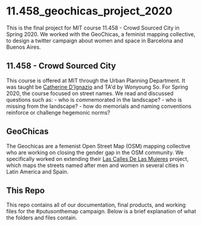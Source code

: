 # 11.458_geochicas_project_2020
This is the final project for MIT course 11.458 - Crowd Sourced City in Spring 2020. We worked with the GeoChicas, a feminist mapping collective, to design a twitter campaign about women and space in Barcelona and Buenos Aires.

## 11.458 - Crowd Sourced City
This course is offered at MIT through the Urban Planning Department. It was taught be [Catherine D'Ignazio](https://dusp.mit.edu/faculty/catherine-dignazio) and TA'd by Wonyoung So. For Spring 2020, the course focused on street names. We read and discussed questions such as:
    - who is commemorated in the landscape?
    - who is missing from the landscape?
    - how do memorials and naming conventions reinforce or challenge hegemonic norms?

## GeoChicas
The Geochicas are a femenist Open Street Map (OSM) mapping collective who are working on closing the gender gap in the OSM community. We specifically worked on extending their [Las Calles De Las Mujeres](https://geochicasosm.github.io/lascallesdelasmujeres/) project, which maps the streets named after men and women in several cities in Latin America and Spain.

## This Repo
This repo contains all of our documentation, final products, and working files for the #putusonthemap campaign. Below is a brief explanation of what the folders and files contain.

### 

